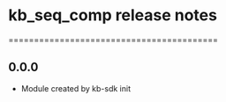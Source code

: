 # kb_seq_comp release notes
=========================================

0.0.0
-----
* Module created by kb-sdk init
